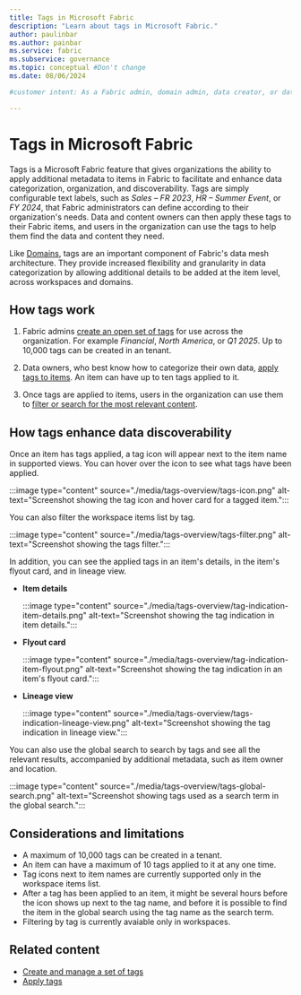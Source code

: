 ```yaml
---
title: Tags in Microsoft Fabric
description: "Learn about tags in Microsoft Fabric."
author: paulinbar
ms.author: painbar
ms.service: fabric
ms.subservice: governance
ms.topic: conceptual #Don't change
ms.date: 08/06/2024

#customer intent: As a Fabric admin, domain admin, data creator, or data consumer, I want to learn about tags in Microsoft Fabric.

---
```


# Tags in Microsoft Fabric

Tags is a Microsoft Fabric feature that gives organizations the ability to apply additional metadata to items in Fabric to facilitate and enhance data categorization, organization, and discoverability. Tags are simply configurable text labels, such as *Sales – FR 2023*, *HR – Summer Event*, or *FY 2024*, that Fabric administrators can define according to their organization's needs. Data and content owners can then apply these tags to their Fabric items, and users in the organization can use the tags to help them find the data and content they need.

Like [Domains](./domains.md), tags are an important component of Fabric's data mesh architecture. They provide increased flexibility and granularity in data categorization by allowing additional details to be added at the item level, across workspaces and domains.

## How tags work

1. Fabric admins [create an open set of tags](./tags-define.md) for use across the organization. For example *Financial*, *North America*, or *Q1 2025*. Up to 10,000 tags can be created in an tenant.

1. Data owners, who best know how to categorize their own data, [apply tags to items](./tags-apply.md). An item can have up to ten tags applied to it.

1. Once tags are applied to items, users in the organization can use them to [filter or search for the most relevant content](#how-tags-enhance-data-discoverability).

## How tags enhance data discoverability

Once an item has tags applied, a tag icon will appear next to the item name in supported views. You can hover over the icon to see what tags have been applied.

:::image type="content" source="./media/tags-overview/tags-icon.png" alt-text="Screenshot showing the tag icon and hover card for a tagged item.":::

You can also filter the workspace items list by tag.

:::image type="content" source="./media/tags-overview/tags-filter.png" alt-text="Screenshot showing the tags filter.":::

In addition, you can see the applied tags in an item's details, in the item's flyout card, and in lineage view.

* **Item details**

    :::image type="content" source="./media/tags-overview/tag-indication-item-details.png" alt-text="Screenshot showing the tag indication in item details.":::

* **Flyout card**

    :::image type="content" source="./media/tags-overview/tag-indication-item-flyout.png" alt-text="Screenshot showing the tag indication in an item's flyout card.":::

* **Lineage view**

    :::image type="content" source="./media/tags-overview/tags-indication-lineage-view.png" alt-text="Screenshot showing the tag indication in lineage view.":::

You can also use the global search to search by tags and see all the relevant results, accompanied by additional metadata, such as item owner and location.

:::image type="content" source="./media/tags-overview/tags-global-search.png" alt-text="Screenshot showing tags used as a search term in the global search.":::

## Considerations and limitations

* A maximum of 10,000 tags can be created in a tenant.
* An item can have a maximum of 10 tags applied to it at any one time.
* Tag icons next to item names are currently supported only in the workspace items list.
* After a tag has been applied to an item, it might be several hours before the icon shows up next to the tag name, and before it is possible to find the item in the global search using the tag name as the search term.
* Filtering by tag is currently avaiable only in workspaces.

## Related content

- [Create and manage a set of tags](tags-define.md)
- [Apply tags](tags-apply.md)